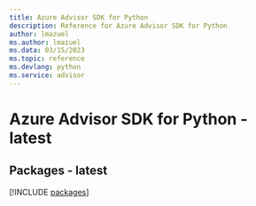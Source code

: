 ```yaml
---
title: Azure Advisor SDK for Python
description: Reference for Azure Advisor SDK for Python
author: lmazuel
ms.author: lmazuel
ms.data: 03/15/2023
ms.topic: reference
ms.devlang: python
ms.service: advisor
---
```

# Azure Advisor SDK for Python - latest
## Packages - latest
[!INCLUDE [packages](advisor-index.md)]